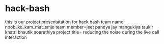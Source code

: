 # hack-bash
this is our project presentatation for hack bash
team name: noob_ko_kam_mat_smjo
team member=jeet pandya
            jay mangukiya
            taukir khatri
            bhautik soarathiya
project title= reducing the noise during the live call interaction
